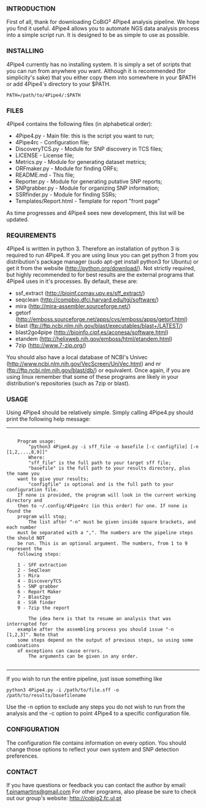 ### INTRODUCTION

First of all, thank for downloading CoBiG² 4Pipe4 analysis pipeline. We hope you
find it useful. 4Pipe4 allows you to automate NGS data analysis process into a
simple script run. It is designed to be as simple to use as possible. 

### INSTALLING

4Pipe4 currently has no installing system. It is simply a set of scripts that
you can run from anywhere you want. Although it is recommended
(for simplicity's sake) that you either copy them into somewhere in your $PATH
or add 4Pipe4's directory to your $PATH.

```
PATH=/path/to/4Pipe4/:$PATH
```

### FILES

4Pipe4 contains the following files (in alphabetical order):

* 4Pipe4.py - Main file: this is the script you want to run;
* 4Pipe4rc - Configuration file;
* DiscoveryTCS.py - Module for SNP discovery in TCS files;
* LICENSE - License file;
* Metrics.py - Module for generating dataset metrics;
* ORFmaker.py - Module for finding ORFs;
* README.md - This file;
* Reporter.py - Module for generating putative SNP reports;
* SNPgrabber.py - Module for organizing SNP information;
* SSRfinder.py - Module for finding SSRs;
* Templates/Report.html - Template for report "front page"

As time progresses and 4Pipe4 sees new development, this list will be updated.

### REQUIREMENTS

4Pipe4 is written in python 3. Therefore an installation of python 3 is required
to run 4Pipe4. If you are using linux you can get python 3 from you
distribution's package manager (sudo apt-get install python3 for Ubuntu) or get
it from the website (http://python.org/download/).
Not strictly required, but highly recommended to for best results are the
external programs that 4Pipe4 uses in it's processes. By default, these are:

* ssf_extract (http://bioinf.comav.upv.es/sff_extract/)
* seqclean (http://compbio.dfci.harvard.edu/tgi/software/)
* mira (http://mira-assembler.sourceforge.net/)
* getorf (http://emboss.sourceforge.net/apps/cvs/emboss/apps/getorf.html)
* blast (ftp://ftp.ncbi.nlm.nih.gov/blast/executables/blast+/LATEST/)
* blast2go4pipe (http://bioinfo.cipf.es/aconesa/software.html)
* etandem (http://helixweb.nih.gov/emboss/html/etandem.html)
* 7zip (http://www.7-zip.org/)

You should also have a local database of NCBI's
Univec (http://www.ncbi.nlm.nih.gov/VecScreen/UniVec.html)
and nr (ftp://ftp.ncbi.nlm.nih.gov/blast/db/) or equivalent.
Once again, if you are using linux remember that some of these programs are
likely in your distribution's repositories (such as 7zip or blast).

### USAGE

Using 4Pipe4 should be relatively simple. Simply calling 4Pipe4.py should print
the following help message:

--------------------------------------------

```

    Program usage:
        "python3 4Pipe4.py -i sff_file -o basefile [-c configfile] [-n [1,2,...,8,9]]"
        Where:
        "sff_file" is the full path to your target sff file;
        "basefile" is the full path to your results directory, plus the name you 
    want to give your results;
        "configfile" is optional and is the full path to your configuration file.
    If none is provided, the program will look in the current working directory and 
    then to ~/.config/4Pipe4rc (in this order) for one. If none is found the 
    program will stop;
        The list after "-n" must be given inside square brackets, and each number 
    must be separated with a ",". The numbers are the pipeline steps the should NOT 
    be run. This is an optional argument. The numbers, from 1 to 9 represent the 
    following steps:
    
    1 - SFF extraction
    2 - SeqClean
    3 - Mira
    4 - DiscoveryTCS
    5 - SNP grabber
    6 - Report Maker
    7 - Blast2go
    8 - SSR finder
    9 - 7zip the report
        
        The idea here is that to resume an analysis that was interrupted for 
    example after the assembling process you should issue "-n [1,2,3]". Note that 
    some steps depend on the output of previous steps, so using some combinations 
    of exceptions can cause errors.
        The arguments can be given in any order.
        
```

--------------------------------------------

If you wish to run the entire pipeline, just issue something like

```
python3 4Pipe4.py -i /path/to/file.sff -o /path/to/results/basefilename
```

Use the -n option to exclude any steps you do not wish to run from the analysis
and the -c option to point 4Pipe4 to a specific configuration file.

### CONFIGURATION

The configuration file contains information on every option. You should change
those options to reflect your own system and SNP detection preferences.

### CONTACT

If you have questions or feedback you can contact the author by email:
f.pinamartins@gmail.com
For other programs, also please be sure to check out our group's website:
http://cobig2.fc.ul.pt
